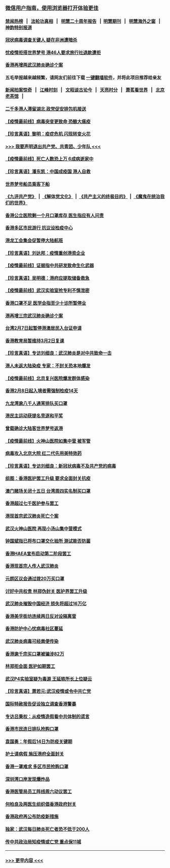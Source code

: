 ### [微信用户指南，使用浏览器打开体验更佳](https://github.com/gfw-breaker/banned-news1/blob/master/indexes/wechat-guide.md?t=0)
#### [禁闻热榜](热点新闻.md?t=0)  &nbsp;&nbsp;|&nbsp;&nbsp; [法轮功真相](https://github.com/gfw-breaker/truth/blob/master/README.md?t=0) &nbsp;&nbsp;|&nbsp;&nbsp; [明慧二十周年报告](https://github.com/gfw-breaker/mh-reports/blob/master/README.md?t=0) &nbsp;&nbsp;|&nbsp;&nbsp;[明慧期刊](https://github.com/gfw-breaker/mh-qikan) &nbsp;&nbsp;|&nbsp;&nbsp; [明慧海外之窗](https://github.com/gfw-breaker/mh-news/blob/master/README.md?t=0) &nbsp;&nbsp;|&nbsp;&nbsp; [神韵特别报道](https://github.com/gfw-breaker/mh-news/blob/master/shenyun.md?t=0)
#### [冠状病毒调查关键人 疑在非洲遭暗杀](../pages/nsc415/n11859798.md?t=02111044) 
#### [忧疫情拒搭世界梦号 港46人要求旅行社退款遭拒](../pages/nsc415/n11859849.md?t=02111044) 
#### [香港再增两武汉肺炎确诊个案](../pages/nsc415/n11859833.md?t=02111044) 
#### 五毛举报越来越频繁，请网友们前往下载 [一键翻墙软件](https://github.com/gfw-breaker/ssr-accounts)，并将此项目推荐给亲友
#### [新闻拍案惊奇](https://github.com/gfw-breaker/banned-news1/blob/master/pages/link4.md) &nbsp;&nbsp;|&nbsp;&nbsp; [江峰时刻](https://github.com/gfw-breaker/banned-news1/blob/master/pages/link4.md) &nbsp;&nbsp;|&nbsp;&nbsp; [文昭谈古论今](https://github.com/gfw-breaker/banned-news1/blob/master/pages/link4.md) &nbsp;&nbsp;|&nbsp;&nbsp; [天亮时分](https://github.com/gfw-breaker/banned-news1/blob/master/pages/link4.md) &nbsp;&nbsp;|&nbsp;&nbsp; [萧茗看世界](https://github.com/gfw-breaker/banned-news1/blob/master/pages/link4.md) &nbsp;&nbsp;|&nbsp;&nbsp; [北京老茶馆](https://github.com/gfw-breaker/banned-news1/blob/master/pages/link4.md) &nbsp;&nbsp;|&nbsp;&nbsp; 
#### [二千多港人滞留湖北 政党促安排包机接送](../pages/nsc415/n11859831.md?t=02111044) 
#### [【疫情最前线】病毒突变更致命 恐酿大瘟疫](../pages/nsc415/n11859604.md?t=02111044) 
#### [【珍言真语】黎明：疫症危机 闪现转变火花](../pages/nsc415/n11859199.md?t=02111044) 
#### [>>> 我要声明退出共产党、共青团、少年队 <<<](https://github.com/begood0513/goodnews/blob/master/quit/letter.md) 
#### [【疫情最前线】死亡人数恐上万 6成病逝家中](../pages/nsc415/n11856687.md?t=02111044) 
#### [【珍言真语】潘东凯：中国成疫国 港人自救](../pages/nsc415/n11856962.md?t=02111044) 
#### [世界梦号船员乘客下船](../pages/nsc415/n11856883.md?t=02111044) 
#### [《九评共产党》](https://github.com/begood0513/9ping.md/blob/master/README.md) &nbsp;|&nbsp; [《解体党文化》](../../../../jtdwh.md/blob/master/README.md)  &nbsp;|&nbsp; [《共产主义的终极目的》](../../../../gczydzjmd.md/blob/master/README.md) &nbsp;|&nbsp; [《魔鬼在统治我们的世界》](../../../../mgztzwmdsj.md/blob/master/README.md) 
#### [香港公立医院剩一个月口罩库存 医生指应有人问责](../pages/nsc415/n11856875.md?t=02111044) 
#### [香港多区市民游行 抗议设检疫中心](../pages/nsc415/n11856866.md?t=02111044) 
#### [港龙工会集会促暂停大陆航班](../pages/nsc415/n11856840.md?t=02111044) 
#### [【珍言真语】刘达邦：疫情重创港资企业](../pages/nsc415/n11854274.md?t=02111044) 
#### [【疫情最前线】证据指中共研发致命生化武器](../pages/nsc415/n11853087.md?t=02111044) 
#### [【珍言真语】吴明德：港府应提取储备救急](../pages/nsc415/n11852734.md?t=02111044) 
#### [【疫情最前线】武汉实验室抢专利不慎泄密](../pages/nsc415/n11850310.md?t=02111044) 
#### [香港口罩不足 医学会指至少十诊所暂停业](../pages/nsc415/n11850301.md?t=02111044) 
#### [港再增三宗武汉肺炎确诊个案](../pages/nsc415/n11850328.md?t=02111044) 
#### [台湾2月7日起暂停港澳居民入台证申请](../pages/nsc415/n11850304.md?t=02111044) 
#### [香港教育局暂维持3月2日复课](../pages/nsc415/n11850260.md?t=02111044) 
#### [【珍言真语】专访刘细良：武汉肺炎是对中共致命一击](../pages/nsc415/n11849934.md?t=02111044) 
#### [港人未返大陆染疫 专家：不封关恐本地爆发](../pages/nsc415/n11848021.md?t=02111044) 
#### [【疫情最前线】北京复兴医院爆发群体感染](../pages/nsc415/n11847626.md?t=02111044) 
#### [香港2月8日起入境者需强制检疫14天](../pages/nsc415/n11847658.md?t=02111044) 
#### [九龙湾逾八千人通宵排队买口罩](../pages/nsc415/n11847647.md?t=02111044) 
#### [港民主运动获提名竞逐和平奖](../pages/nsc415/n11847633.md?t=02111044) 
#### [曾载确诊大陆客世界梦号返港](../pages/nsc415/n11847608.md?t=02111044) 
#### [【疫情最前线】火神山医院如集中营 被军管](../pages/nsc415/n11847524.md?t=02111044) 
#### [病毒攻入北京大院 红二代先用美特效药](../pages/nsc415/n11847427.md?t=02111044) 
#### [【珍言真语】专访刘细良：新冠状病毒不及共产党的病毒](../pages/nsc415/n11847164.md?t=02111044) 
#### [组图：香港医护罢工升级 要求全面封关抗疫](../pages/nsc415/n11844107.md?t=02111044) 
#### [澳门赌场关闭十五日 台湾周四实名制买口罩](../pages/nsc415/n11845083.md?t=02111044) 
#### [香港超过七千医护参与罢工](../pages/nsc415/n11845051.md?t=02111044) 
#### [港现首宗武汉肺炎死亡个案](../pages/nsc415/n11844998.md?t=02111044) 
#### [武汉火神山医院 再现小汤山集中营模式](../pages/nsc415/n11844763.md?t=02111044) 
#### [钟国斌指已将布口罩交化验所 测试能否防菌](../pages/nsc415/n11842783.md?t=02111044) 
#### [香港HAEA宣布启动第二阶段罢工](../pages/nsc415/n11842723.md?t=02111044) 
#### [香港现首宗人传人武汉肺炎](../pages/nsc415/n11842766.md?t=02111044) 
#### [元朗区议会通过拨20万买口罩](../pages/nsc415/n11842754.md?t=02111044) 
#### [讨好中共权贵 林郑伪封关 医护界罢工升级](../pages/nsc415/n11842359.md?t=02111044) 
#### [武汉肺炎摧毁中国经济 损失将超过16万亿](../pages/nsc415/n11839723.md?t=02111044) 
#### [香港美孚街坊连续两日反对设隔离营](../pages/nsc415/n11839962.md?t=02111044) 
#### [香港防护中心忧病毒社区蔓延](../pages/nsc415/n11839933.md?t=02111044) 
#### [武汉肺炎病毒可经粪便传染](../pages/nsc415/n11839939.md?t=02111044) 
#### [香港逾千宗买口罩被骗涉82万](../pages/nsc415/n11839914.md?t=02111044) 
#### [林郑拒会面 医护如期罢工](../pages/nsc415/n11839892.md?t=02111044) 
#### [武汉P4实验室疑为毒源 王延轶所长上位疑云](../pages/nsc415/n11835543.md?t=02111044) 
#### [【珍言真语】萧若元:武汉疫情或令中共亡党](../pages/nsc415/n11829394.md?t=02111044) 
#### [国际特赦报告促设独立调查香港警暴](../pages/nsc415/n11833845.md?t=02111044) 
#### [专访吕秉权：从疫情造假看中共体制的谎言](../pages/nsc415/n11833813.md?t=02111044) 
#### [香港市民连日排队抢购口罩](../pages/nsc415/n11833794.md?t=02111044) 
#### [袁国勇：年假后14日为防疫关键期](../pages/nsc415/n11831088.md?t=02111044) 
#### [护士请病假 施压港府全面封关](../pages/nsc415/n11831030.md?t=02111044) 
#### [香港一罩难求 多区市民抢购口罩](../pages/nsc415/n11831002.md?t=02111044) 
#### [深圳湾口岸发现爆炸品](../pages/nsc415/n11828802.md?t=02111044) 
#### [香港医管局员工阵线周六动议罢工](../pages/nsc415/n11828762.md?t=02111044) 
#### [何柏良及两医生组织倡香港政府封关](../pages/nsc415/n11828749.md?t=02111044) 
#### [香港政府再公布防疫新措施](../pages/nsc415/n11828716.md?t=02111044) 
#### [独家：武汉每日肺炎死亡者恐不低于200人](../pages/nsc415/n11828240.md?t=02111044) 
#### [传中共政治局知疫情或亡党 重点保11城](../pages/nsc415/n11828145.md?t=02111044) 

----
#### [ >>> 更早内容 <<< ](../indexes/nsc415-earlier.md)
